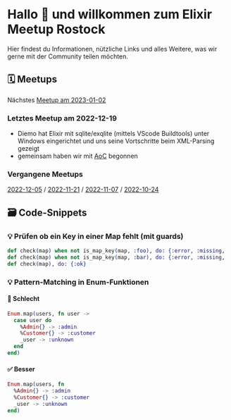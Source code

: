 <!--
**Here are some ideas to get you started:**

🙋‍♀️ A short introduction - what is your organization all about?
🌈 Contribution guidelines - how can the community get involved?
👩‍💻 Useful resources - where can the community find your docs? Is there anything else the community should know?
🍿 Fun facts - what does your team eat for breakfast?
🧙 Remember, you can do mighty things with the power of [Markdown](https://docs.github.com/github/writing-on-github/getting-started-with-writing-and-formatting-on-github/basic-writing-and-formatting-syntax)
-->

# Hallo 👋 und willkommen zum Elixir Meetup Rostock

Hier findest du Informationen, nützliche Links und alles Weitere, was wir gerne mit der Community teilen möchten.

## 🗓️ Meetups

Nächstes [Meetup am 2023-01-02](https://www.meetup.com/altow-academy/events/290257222)

### Letztes Meetup am 2022-12-19

- Diemo hat Elixir mit sqlite/exqlite (mittels VScode Buildtools) unter Windows eingerichtet und uns seine Vortschritte beim XML-Parsing gezeigt
- gemeinsam haben wir mit [AoC](https://adventofcode.com) begonnen

### Vergangene Meetups

[2022-12-05](../meetups/2022-12-05.md) / [2022-11-21](../meetups/2022-11-21.md) / [2022-11-07](../meetups/2022-11-07.md) / [2022-10-24](../meetups/2022-10-24.md)

## 🗃️ Code-Snippets

### 💡 Prüfen ob ein Key in einer Map fehlt (mit guards)

```elixir
def check(map) when not is_map_key(map, :foo), do: {:error, :missing, :foo}
def check(map) when not is_map_key(map, :bar), do: {:error, :missing, :bar}
def check(map), do: {:ok}
```

### 💡 Pattern-Matching in Enum-Funktionen

#### 🚫 Schlecht

```elixir
Enum.map(users, fn user ->
  case user do
    %Admin{} -> :admin
    %Customer{} -> :customer
    _user -> :unknown
  end
end)
```

#### ✅ Besser

```elixir
Enum.map(users, fn
  %Admin{} -> :admin
  %Customer{} -> :customer
  _user -> :unknown
end)
```
